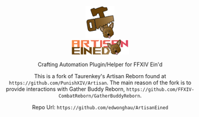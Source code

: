 <!-- Repository Header Begin -->
<div align="center">
<img src="https://raw.githubusercontent.com/edwonghau/ArtisanEined/refs/heads/main/Artisan/Images/artisaneined-icon.png" alt="Artisan IconUrl" width="15%">
<br>
<img src="https://raw.githubusercontent.com/edwonghau/ArtisanEined/refs/heads/main/Artisan/Images/artisaneined.png" width="30%" />

Crafting Automation Plugin/Helper for FFXIV Ein'd

This is a fork of Taurenkey's Artisan Reborn found at `https://github.com/PunishXIV/Artisan`.
The main reason of the fork is to provide interactions with Gather Buddy Reborn, `https://github.com/FFXIV-CombatReborn/GatherBuddyReborn`.

Repo Url: 
`https://github.com/edwonghau/ArtisanEined`
</div>

